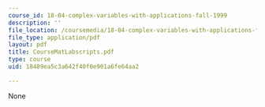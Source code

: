 ```yaml
---
course_id: 18-04-complex-variables-with-applications-fall-1999
description: ''
file_location: /coursemedia/18-04-complex-variables-with-applications-fall-1999/18489ea5c3a642f40f0e901a6fe64aa2_CourseMatLabscripts.pdf
file_type: application/pdf
layout: pdf
title: CourseMatLabscripts.pdf
type: course
uid: 18489ea5c3a642f40f0e901a6fe64aa2

---
```

None